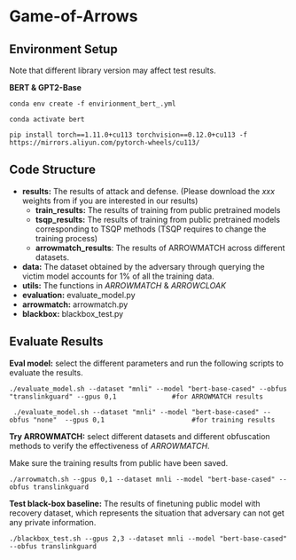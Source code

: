 # Game-of-Arrows


## Environment Setup
Note that different library version may affect test results. 

**BERT & GPT2-Base**
```
conda env create -f envirionment_bert_.yml

conda activate bert

pip install torch==1.11.0+cu113 torchvision==0.12.0+cu113 -f https://mirrors.aliyun.com/pytorch-wheels/cu113/
```

## Code Structure
* **results:**  The results of attack and defense. (Please download the *xxx* weights from if you are interested in our results)
    * **train_results:** The results of training from public pretrained models
    * **tsqp_results:** The results of training from public pretrained models corresponding to TSQP methods (TSQP requires to change the training process)
    * **arrowmatch_results**: The results of ARROWMATCH across different datasets.
* **data:** The dataset obtained by the adversary through querying the victim model accounts for 1% of all the training data.
* **utils:** The functions in *ARROWMATCH* & *ARROWCLOAK*
* **evaluation:** evaluate_model.py
* **arrowmatch:** arrowmatch.py
* **blackbox:** blackbox_test.py
## Evaluate Results

**Eval model:** 
select the different parameters and run the following scripts to evaluate the results.
```
./evaluate_model.sh --dataset "mnli" --model "bert-base-cased" --obfus "translinkguard" --gpus 0,1              #for ARROWMATCH results
 
 ./evaluate_model.sh --dataset "mnli" --model "bert-base-cased" --obfus "none"  --gpus 0,1                      #for training results

```

**Try ARROWMATCH:** select different datasets and different obfuscation methods to verify the effectiveness of *ARROWMATCH*.

Make sure the training results from public have been saved. 

```
./arrowmatch.sh --gpus 0,1 --dataset mnli --model "bert-base-cased" --obfus translinkguard
```

**Test black-box baseline:** The results of finetuning public model with recovery dataset, which represents the situation that adversary can not get any private information.
```
./blackbox_test.sh --gpus 2,3 --dataset mnli --model "bert-base-cased" --obfus translinkguard
```